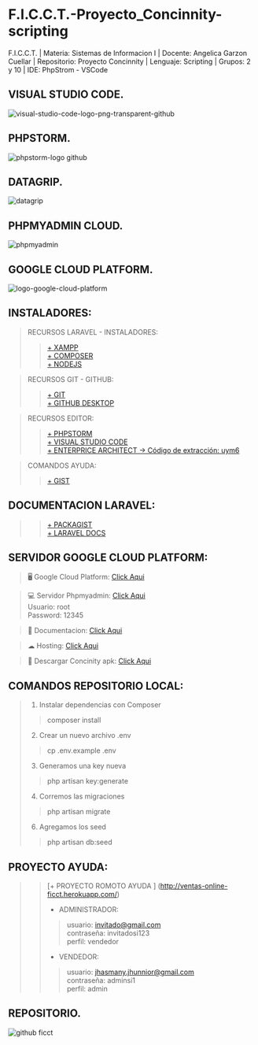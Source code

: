 # F.I.C.C.T.-Proyecto_Concinnity-scripting
F.I.C.C.T. | Materia: Sistemas de Informacion I | Docente: Angelica Garzon Cuellar | Repositorio: Proyecto Concinnity |  Lenguaje: Scripting | Grupos: 2 y 10 | IDE: PhpStrom - VSCode

## VISUAL STUDIO CODE.
![visual-studio-code-logo-png-transparent-github](https://user-images.githubusercontent.com/36086876/146683390-0213bd14-ac2e-4203-8ef5-02e287667309.png)

## PHPSTORM.
![phpstorm-logo github](https://user-images.githubusercontent.com/36086876/146683997-680c8f7e-8f2f-4375-bbb5-50d0664f45bd.png)

## DATAGRIP.
![datagrip](https://user-images.githubusercontent.com/36086876/113878773-ea2b0880-9787-11eb-8f23-1db9190027d1.png)

## PHPMYADMIN CLOUD.
![phpmyadmin](https://user-images.githubusercontent.com/36086876/146684182-86594c99-157b-472b-91cb-136a5a0cbf47.jpg)

## GOOGLE CLOUD PLATFORM.
![logo-google-cloud-platform](https://user-images.githubusercontent.com/36086876/146684279-68949dfc-04a1-4ba2-9d38-a2b923571dff.png)

## INSTALADORES:
>  RECURSOS LARAVEL - INSTALADORES:
>> [+ XAMPP](https://www.apachefriends.org/es/download.html) <br>
>> [+ COMPOSER](https://getcomposer.org/doc/00-intro.md#installation-linux-unix-macos) <br>
>> [+ NODEJS](https://nodejs.org/es/download/current/) <br>

> RECURSOS GIT - GITHUB:
>> [+ GIT](https://git-scm.com/downloads) <br>
>> [+ GITHUB DESKTOP](https://desktop.github.com/) <br>

> RECURSOS EDITOR:
>> [+ PHPSTORM ](https://www.jetbrains.com/es-es/phpstorm/download/#section=windows) <br>
>> [+ VISUAL STUDIO CODE](https://code.visualstudio.com/download) <br>
>> [+ ENTERPRICE ARCHITECT -> Código de extracción: uym6](https://terabox.com/s/1hMZsGYrJTHrjDdKXVYmbQQ ) <br>

>  COMANDOS AYUDA:
>> [+ GIST](https://gist.github.com/jhasmany-jhunnior/9ccd3b29c580f4b5ce9f00f084d26c93) <br>

## DOCUMENTACION LARAVEL:
>> [+ PACKAGIST](https://packagist.org/) <br>
>> [+ LARAVEL DOCS](https://laravel.com/docs/8.x) <br>

## SERVIDOR GOOGLE CLOUD PLATFORM:
>🖥️ Google Cloud Platform: <a href="https://console.cloud.google.com/home/dashboard?project=my-project-m-dev" target="_blank">Click Aqui</a>

>💻 Servidor Phpmyadmin: <a href="http://34.151.209.177/phpmyadmin/" target="_blank">Click Aqui</a> <br>
Usuario: root <br>
Password: 12345

>📒 Documentacion: <a href="example.com" target="_blank">Click Aqui</a>

>☁ Hosting: <a href="http://34.151.209.177/" target="_blank">Click Aqui</a> ️

>📲 Descargar Concinity apk: <a href="https://github.com/jhasmany-jhunnior/F.I.C.C.T.-Proyecto_Concinnity_App-Dart/tree/main/Recursos" target="_blank">Click Aqui</a> 

## COMANDOS REPOSITORIO LOCAL:
> 1. Instalar dependencias con Composer
>> composer install
> 2. Crear un nuevo archivo .env
>> cp .env.example .env
> 3. Generamos una key nueva
>> php artisan key:generate
> 4. Corremos las migraciones
>> php artisan migrate
> 6. Agregamos los seed
>> php artisan db:seed

##  PROYECTO AYUDA:
>> [+ PROYECTO ROMOTO AYUDA ] (http://ventas-online-ficct.herokuapp.com/)
>> - ADMINISTRADOR:
>>> usuario: invitado@gmail.com <br>
>>> contraseña: invitadosi123 <br>
>>> perfil: vendedor <br>
>> - VENDEDOR:
>>> usuario: jhasmany.jhunnior@gmail.com <br>
>>> contraseña: adminsi1 <br>
>>> perfil: admin <br>

## REPOSITORIO.
![github ficct](https://user-images.githubusercontent.com/36086876/119494544-69bc6900-bd2f-11eb-8c42-810b19ede512.png)
